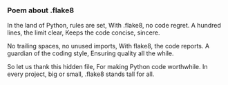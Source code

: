 ### Poem about .flake8

In the land of Python, rules are set,
With .flake8, no code regret.
A hundred lines, the limit clear,
Keeps the code concise, sincere.

No trailing spaces, no unused imports,
With flake8, the code reports.
A guardian of the coding style,
Ensuring quality all the while.

So let us thank this hidden file,
For making Python code worthwhile.
In every project, big or small,
.flake8 stands tall for all.
